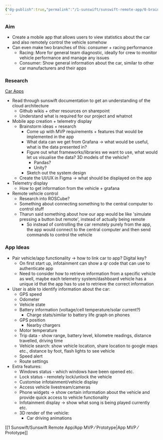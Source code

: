```yaml
---
{"dg-publish":true,"permalink":"/1-sunswift/sunswift-remote-app/0-brainstorming/"}
---
```


### Aim
- Create a mobile app that allows users to view statistics about the car and also remotely control the vehicle somehow
- Can even make two branches of this: consumer + racing performance
	- Racing: More for general team diagnostic, ideally for crew to monitor vehicle performance and manage any issues
	- Consumer: Show general information about the car, similar to other car manufacturers and their apps

### Research
[Car Apps](https://www.reddit.com/r/cars/comments/15ebjg1/which_car_brand_has_the_best_app/)
- Read through sunswift documentation to get an understanding of the cloud architecture
	- Github wikis + other resources on sharepoint
	- Understand what is required for our project and whatnot
- Mobile app creation + telemetry display
	- Brainstorm ideas + research
		- Come up with MVP requirements + features that would be implemented in the app 
		- What data can we get from Grafana -> what would be useful, what is the data presented in?
		- Figure out what frameworks/libraries we want to use, what would let us visualise the data? 3D models of the vehicle?
			- Pandas?
			- Unity?
		-  Sketch out the system design
	- Create the UI/UX in Figma -> what should be displayed on the app
- Telemetry display
	- How to get information from the vehicle + grafana
- Remote vehicle control
	- Research into ROSCube?
	- Something about connecting something to the central computer to control stuff
	- Tharun said something about how our app would be like 'simulate pressing a button but remote', instead of actually being remote
		- So instead of controlling the car remotely purely from the app, the app would connect to the central computer and then send commands to control the vehicle 

### App Ideas
- Pair vehicle/app functionality -> how to link car to app? Digital key?
	- On first start up, infotainment can show a qr code that can use to authenticate app
	- Need to consider how to retrieve information from a specific vehicle as well, maybe each telemetry system/dashboard vehicle has a unique id that the app has to use to retrieve the correct information
- User is able to identify information about the car:
	- GPS speed
	- Odometer
	- Vehicle state
	- Battery information (voltage/cell temperature/solar current?)
		- Charge stats/similar to battery life graph on phones
	- GPS position
		- Nearby chargers
	- Motor temperature
	- Trip data - show range, battery level, kilometre readings, distance travelled, driving time
	- Vehicle search: show vehicle location, share location to google maps etc., distance by foot, flash lights to see vehicle
	- Speed alert
	- Route settings
- Extra features:
	- Windows status - which windows have been opened etc.
	- Lock status - remotely lock/unlock the vehicle
	- Customise infotainment/vehicle display
	- Access vehicle livestream/cameras
	- Phone widgets -> show certain information about the vehicle and provide quick access to vehicle functionality
	- Infotainment display -> show what song is being played currently etc.
	- 3D render of the vehicle:
		- Car driving animations

[[1 Sunswift/Sunswift Remote App/App MVP ⁄ Prototype\|App MVP ⁄ Prototype]]